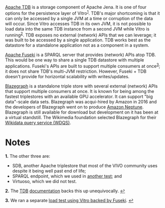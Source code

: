 [Apache TDB](https://jena.apache.org/documentation/tdb/) is a storage component of Apache Jena. It is one of four options for the persistence layer of Vitro<sup name="a1">[1](#f1)</sup>. TDB's major shortcoming is that it can only be accessed by a single JVM at a time or corruption of the data will occur. Since Vitro accesses TDB in its own JVM, it is not possible to load data into the same TDB instance from a second JVM while Vitro is running<sup name="a2">[2](#f2)</sup>. TDB exposes no external (network) APIs that we can leverage; it was built to be accessed by a single application. TDB works best as the datastore for a standalone application not as a component in a system.

[Apache Fuseki](https://jena.apache.org/documentation/fuseki2/) is a SPARQL server that provides (network) APIs atop TDB. This would be one way to share a single TDB datastore with multiple applications. Fuseki's APIs are built to support multiple consumers at once<sup name="a3">[3](#f3)</sup>; it does not share TDB's multi-JVM restriction. However, Fuseki + TDB doesn't provide for horizontal scalability with writes/updates.

[Blazegraph](https://www.blazegraph.com/) is a standalone triple store with several external (network) APIs that support multiple consumers at once. It is known for being among the fastest triplestores with an available GPU accelerator. It can support "big data"-scale data sets. Blazegraph was acqui-hired by Amazon in 2016 and the developers of Blazegraph went on to produce [Amazon Neptune](https://aws.amazon.com/neptune/). Blazegraph is still available for download but development on it has been at a virtual standstill. The Wikimedia foundation selected Blazegraph for their [Wikidata query service (WDQS)](https://query.wikidata.org/).

# Notes

<b name="f1">1.</b> The other three are: 
* SDB, another Apache triplestore that most of the VIVO community uses despite it being well past end of life; 
* SPARQL endpoint, which we used in [another test](https://github.com/sul-dlss/rialto/wiki/Loading-data-into-Vitro:-Fuseki-HTTP-SPARQL-Update-API); and
* Virtuoso, which we did not test. 

<b name="f2">2.</b> The [TDB](https://jena.apache.org/documentation/tdb/tdb_transactions.html#multi-jvm) [documentation](https://jena.apache.org/documentation/tdb/faqs.html#multi-jvm) backs this up unequivocally. [↩](#a2)

<b name="f3">3.</b> We ran a separate [load test using Vitro backed by Fuseki](https://github.com/sul-dlss/rialto/wiki/Loading-data-into-Vitro:-Fuseki-HTTP-SPARQL-Update-API). [↩](#a3)